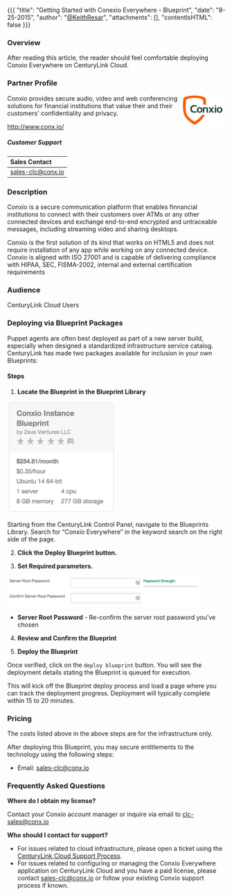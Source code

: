 {{{
  "title": "Getting Started with Conexio Everywhere - Blueprint",
  "date": "8-25-2015",
  "author": "<a href='https://twitter.com/KeithResar'>@KeithResar</a>",
  "attachments": [],
  "contentIsHTML": false
}}}



### Overview

After reading this article, the reader should feel comfortable deploying Conxio Everywhere on CenturyLink Cloud.

### Partner Profile

<img src="../../images/conxio/conxio_logo.png" style="border:0;float:right;max-width: 100px;">

Conxio provides secure audio, video and web conferencing solutions for financial institutions that 
value their and their customers' confidentiality and privacy.

http://www.conx.io/


##### Customer Support

|Sales Contact      |
|:- |
|sales-clc@conx.io       |


### Description

Conxio is a secure communication platform that enables finnancial institutions to connect with their customers over ATMs or any other
connected devices and exchange end-to-end encrypted and untraceable messages, including streaming video and sharing desktops.

Conxio is the first solution of its kind that works on HTML5 and does not require installation of any app while working on any connected device.
Conxio is aligned with ISO 27001 and is capable of delivering compliance with HIPAA, SEC, FISMA-2002, internal and external certification requirements


### Audience

CenturyLink Cloud Users

### Deploying via Blueprint Packages

Puppet agents are often best deployed as part of a new server build, especially when designed a standardized infrastructure service catalog.
CenturyLink has made two packages available for inclusion in your own Blueprints:


#### Steps


1. **Locate the Blueprint in the Blueprint Library**

  <img src="../../images/conxio/blueprint_tile.png" style="border:0;max-width:250px">

  Starting from the CenturyLink Control Panel, navigate to the Blueprints Library. Search for “Conxio Everywhere” in the keyword search on
  the right side of the page.

2. **Click the Deploy Blueprint button.**

3. **Set Required parameters.**

  <img src="../../images/conxio/deploy_parameters.png" style="max-width:450px;">

  * **Server Root Password** - Re-confirm the server root password you've chosen


4. **Review and Confirm the Blueprint**

5. **Deploy the Blueprint**

  Once verified, click on the `deploy blueprint` button. You will see the deployment details stating the Blueprint is queued for execution.

  This will kick off the Blueprint deploy process and load a page where you can track the deployment progress. Deployment will typically complete within 15 to 20 minutes.

### Pricing

The costs listed above in the above steps are for the infrastructure only.

After deploying this Blueprint, you may secure entitlements to the technology using the following steps:

 * Email: sales-clc@conx.io


### Frequently Asked Questions

**Where do I obtain my license?**

Contact your Conxio account manager or inquire via email to [clc-sales@conx.io](mailto:clc-sales@conx.io)

**Who should I contact for support?**

* For issues related to cloud infrastructure, please open a ticket using the [CenturyLink Cloud Support Process](../../Support/how-do-i-report-a-support-issue.md).
* For issues related to configuring or managing the Conxio Everywhere application on CenturyLink Cloud and you have a paid license, please contact sales-clc@conx.io or follow your existing Conxio support process if known.
